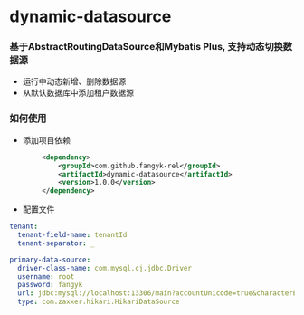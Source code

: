 # dynamic-datasource
### 基于AbstractRoutingDataSource和Mybatis Plus, 支持动态切换数据源
- 运行中动态新增、删除数据源
- 从默认数据库中添加租户数据源

### 如何使用
- 添加项目依赖
```xml
        <dependency>
            <groupId>com.github.fangyk-rel</groupId>
            <artifactId>dynamic-datasource</artifactId>
            <version>1.0.0</version>
        </dependency>
```
- 配置文件
```yaml
tenant:
  tenant-field-name: tenantId
  tenant-separator: _

primary-data-source:
  driver-class-name: com.mysql.cj.jdbc.Driver
  username: root
  password: fangyk
  url: jdbc:mysql://localhost:13306/main?accountUnicode=true&characterEncoding=utf-8&serverTimezone=Asia/Shanghai&allowMultiQueries=true
  type: com.zaxxer.hikari.HikariDataSource
```